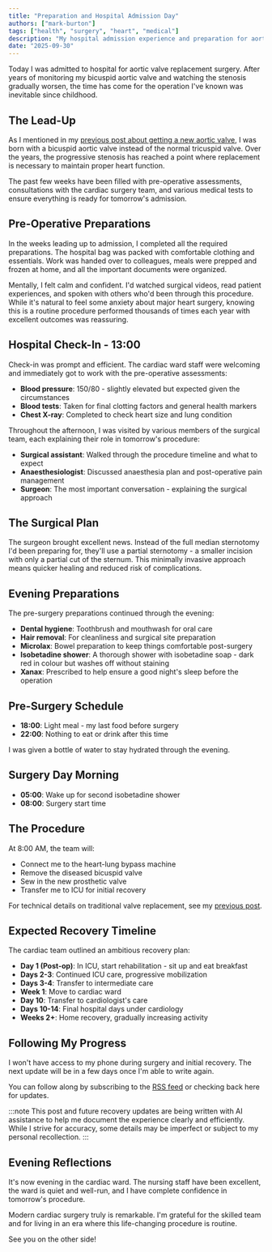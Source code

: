 ```yaml
---
title: "Preparation and Hospital Admission Day"
authors: ["mark-burton"]
tags: ["health", "surgery", "heart", "medical"]
description: "My hospital admission experience and preparation for aortic valve replacement surgery."
date: "2025-09-30"
---
```


Today I was admitted to hospital for aortic valve replacement surgery. After years of monitoring my bicuspid aortic valve and watching the stenosis gradually worsen, the time has come for the operation I've known was inevitable since childhood.

<!--truncate-->

## The Lead-Up

As I mentioned in my [previous post about getting a new aortic valve](/blog/2025-09-28-getting-a-new-aortic-valve), I was born with a bicuspid aortic valve instead of the normal tricuspid valve. Over the years, the progressive stenosis has reached a point where replacement is necessary to maintain proper heart function.

The past few weeks have been filled with pre-operative assessments, consultations with the cardiac surgery team, and various medical tests to ensure everything is ready for tomorrow's admission.

## Pre-Operative Preparations

In the weeks leading up to admission, I completed all the required preparations. The hospital bag was packed with comfortable clothing and essentials. Work was handed over to colleagues, meals were prepped and frozen at home, and all the important documents were organized.

Mentally, I felt calm and confident. I'd watched surgical videos, read patient experiences, and spoken with others who'd been through this procedure. While it's natural to feel some anxiety about major heart surgery, knowing this is a routine procedure performed thousands of times each year with excellent outcomes was reassuring.

## Hospital Check-In - 13:00

Check-in was prompt and efficient. The cardiac ward staff were welcoming and immediately got to work with the pre-operative assessments:

* **Blood pressure**: 150/80 - slightly elevated but expected given the circumstances
* **Blood tests**: Taken for final clotting factors and general health markers
* **Chest X-ray**: Completed to check heart size and lung condition

Throughout the afternoon, I was visited by various members of the surgical team, each explaining their role in tomorrow's procedure:

* **Surgical assistant**: Walked through the procedure timeline and what to expect
* **Anaesthesiologist**: Discussed anaesthesia plan and post-operative pain management
* **Surgeon**: The most important conversation - explaining the surgical approach

## The Surgical Plan

The surgeon brought excellent news. Instead of the full median sternotomy I'd been preparing for, they'll use a partial sternotomy - a smaller incision with only a partial cut of the sternum. This minimally invasive approach means quicker healing and reduced risk of complications.

## Evening Preparations

The pre-surgery preparations continued through the evening:

* **Dental hygiene**: Toothbrush and mouthwash for oral care
* **Hair removal**: For cleanliness and surgical site preparation
* **Microlax**: Bowel preparation to keep things comfortable post-surgery
* **Isobetadine shower**: A thorough shower with isobetadine soap - dark red in colour but washes off without staining
* **Xanax**: Prescribed to help ensure a good night's sleep before the operation

## Pre-Surgery Schedule

* **18:00**: Light meal - my last food before surgery
* **22:00**: Nothing to eat or drink after this time

I was given a bottle of water to stay hydrated through the evening.

<!-- Image placeholder: Pre-surgery evening meal -->

## Surgery Day Morning

* **05:00**: Wake up for second isobetadine shower
* **08:00**: Surgery start time

## The Procedure

At 8:00 AM, the team will:

* Connect me to the heart-lung bypass machine
* Remove the diseased bicuspid valve
* Sew in the new prosthetic valve
* Transfer me to ICU for initial recovery

For technical details on traditional valve replacement, see my [previous post](/blog/2025-09-28-getting-a-new-aortic-valve).

## Expected Recovery Timeline

The cardiac team outlined an ambitious recovery plan:

* **Day 1 (Post-op)**: In ICU, start rehabilitation - sit up and eat breakfast
* **Days 2-3**: Continued ICU care, progressive mobilization
* **Days 3-4**: Transfer to intermediate care
* **Week 1**: Move to cardiac ward
* **Day 10**: Transfer to cardiologist's care
* **Days 10-14**: Final hospital days under cardiology
* **Weeks 2+**: Home recovery, gradually increasing activity

## Following My Progress

I won't have access to my phone during surgery and initial recovery. The next update will be in a few days once I'm able to write again.

You can follow along by subscribing to the [RSS feed](/feed.rss) or checking back here for updates.

:::note
This post and future recovery updates are being written with AI assistance to help me document the experience clearly and efficiently. While I strive for accuracy, some details may be imperfect or subject to my personal recollection.
:::

## Evening Reflections

It's now evening in the cardiac ward. The nursing staff have been excellent, the ward is quiet and well-run, and I have complete confidence in tomorrow's procedure.

Modern cardiac surgery truly is remarkable. I'm grateful for the skilled team and for living in an era where this life-changing procedure is routine.

See you on the other side!
